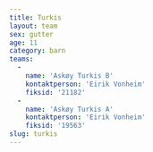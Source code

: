 ```yaml
---
title: Turkis
layout: team
sex: gutter
age: 11
category: barn
teams:
  -
    name: 'Askøy Turkis B'
    kontaktperson: 'Eirik Vonheim'
    fiksid: '21182'
  -
    name: 'Askøy Turkis A'
    kontaktperson: 'Eirik Vonheim'
    fiksid: '19563'
slug: turkis
---
```

